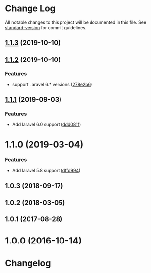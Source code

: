 # Change Log

All notable changes to this project will be documented in this file. See [standard-version](https://github.com/conventional-changelog/standard-version) for commit guidelines.

<a name="1.1.3"></a>
## [1.1.3](https://github.com/tequilarapido/presenter/compare/v1.1.2...v1.1.3) (2019-10-10)



<a name="1.1.2"></a>
## [1.1.2](https://github.com/tequilarapido/presenter/compare/v1.1.1...v1.1.2) (2019-10-10)


### Features

* support Laravel 6.* versions ([278e2b6](https://github.com/tequilarapido/presenter/commit/278e2b6))



<a name="1.1.1"></a>
## [1.1.1](https://github.com/tequilarapido/presenter/compare/v1.1.0...v1.1.1) (2019-09-03)


### Features

* Add laravel 6.0 support ([ddd081f](https://github.com/tequilarapido/presenter/commit/ddd081f))



<a name="1.1.0"></a>
# 1.1.0 (2019-03-04)


### Features

* Add laravel 5.8 support ([dffd994](https://github.com/tequilarapido/presenter/commit/dffd994))



<a name="1.0.3"></a>
## 1.0.3 (2018-09-17)



<a name="1.0.2"></a>
## 1.0.2 (2018-03-05)



<a name="1.0.1"></a>
## 1.0.1 (2017-08-28)



<a name="1.0.0"></a>
# 1.0.0 (2016-10-14)



# Changelog
